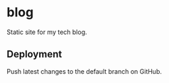 # blog

Static site for my tech blog.

## Deployment

Push latest changes to the default branch on GitHub.
